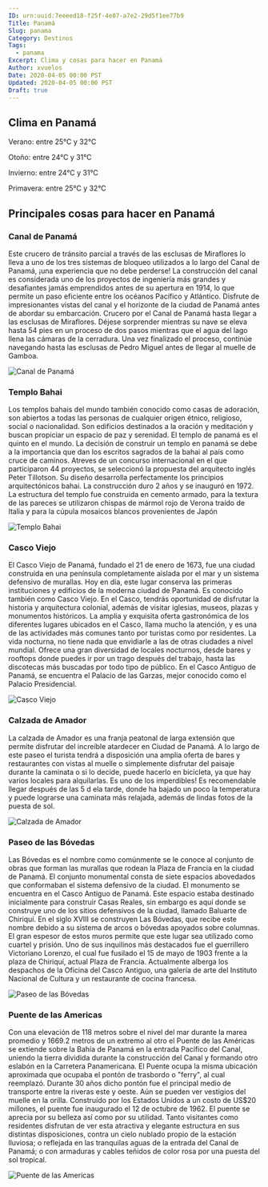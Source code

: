 ```yaml
---
ID: urn:uuid:7eeeed18-f25f-4e07-a7e2-29d5f1ee77b9
Title: Panamá
Slug: panama
Category: Destinos
Tags:
  - panama
Excerpt: Clima y cosas para hacer en Panamá
Author: xvuelos
Date: 2020-04-05 00:00 PST
Updated: 2020-04-05 00:00 PST
Draft: true
---
```

 
## Clima en Panamá
Verano: entre 25°C y 32°C
 
Otoño: entre 24°C y 31°C
 
Invierno: entre 24°C y 31°C
 
Primavera: entre 25°C y 32°C
 
## Principales cosas para hacer en Panamá
 
### Canal de Panamá
Este crucero de tránsito parcial a través de las esclusas de Miraflores lo lleva a uno de los tres sistemas de bloqueo utilizados a lo largo del Canal de Panamá, ¡una experiencia que no debe perderse! La construcción del canal es considerada uno de los proyectos de ingeniería más grandes y desafiantes jamás emprendidos antes de su apertura en 1914, lo que permite un paso eficiente entre los océanos Pacífico y Atlántico. Disfrute de impresionantes vistas del canal y el horizonte de la ciudad de Panamá antes de abordar su embarcación. Crucero por el Canal de Panamá hasta llegar a las esclusas de Miraflores. Déjese sorprender mientras su nave se eleva hasta 54 pies en un proceso de dos pasos mientras que el agua del lago llena las cámaras de la cerradura. Una vez finalizado el proceso, continúe navegando hasta las esclusas de Pedro Miguel antes de llegar al muelle de Gamboa.
 
![Canal de Panamá](https://images.unsplash.com/photo-1581791655580-aa718dc5f9e9?w=640)
 
### Templo Bahai
Los templos bahais del mundo también conocido como casas de adoración, son abiertos a todas las personas de cualquier origen étnico, religioso, social o nacionalidad. Son edificios destinados a la oración y meditación y buscan propiciar un espacio de paz y serenidad. El templo de panamá es el quinto en el mundo. La decisión de construir un templo en panamá se debe a la importancia que dan los escritos sagrados de la  bahai al país como cruce de caminos. Atreves de un concurso internacional en el que participaron 44 proyectos, se seleccionó la propuesta del arquitecto inglés Peter Tillotson. Su diseño desarrolla perfectamente los principios arquitectónicos bahai. La construcción duro 2 años y se inauguró en 1972. La estructura del templo fue construida en cemento armado, para la textura de las pareces se utilizaron chispas de mármol rojo de Verona traído de Italia y para la cúpula mosaicos blancos provenientes de Japón 
 
 
![Templo Bahai](https://images.unsplash.com/photo-1566956031644-74266ac466f6?w=640)
 
### Casco Viejo
El Casco Viejo de Panamá, fundado el 21 de enero de 1673, fue una ciudad construida en una península completamente aislada por el mar y un sistema defensivo de murallas. Hoy en día, este lugar conserva las primeras instituciones y edificios de la moderna ciudad de Panamá. Es conocido también como Casco Viejo. En el Casco, tendrás oportunidad de disfrutar la historia y arquitectura colonial, además de visitar iglesias, museos, plazas y monumentos históricos. La amplia y exquisita oferta gastronómica de los diferentes lugares ubicados en el Casco, llama mucho la atención, y es una de las actividades más comunes tanto por turistas como por residentes. La vida nocturna, no tiene nada que envidiarle a las de otras ciudades a nivel mundial. Ofrece una gran diversidad de locales nocturnos, desde bares y rooftops donde puedes ir por un trago después del trabajo, hasta las discotecas más buscadas por todo tipo de público. En el Casco Antiguo de Panamá, se encuentra el Palacio de las Garzas, mejor conocido como el Palacio Presidencial.
 
 
![Casco Viejo](https://images.unsplash.com/photo-1604108426470-ec5162e249e3?w=640)
 
### Calzada de Amador
La calzada de Amador es una franja peatonal de larga extensión que permite disfrutar del increíble atardecer en Ciudad de Panamá. A lo largo de este paseo el turista tendrá a disposición una amplia oferta de bares y restaurantes con vistas al muelle o simplemente disfrutar del paisaje durante la caminata o si lo decide, puede hacerlo en bicicleta, ya que hay varios locales para alquilarlas. Es uno de los imperdibles! Es recomendable llegar después de las 5 d ela tarde, donde ha bajado un poco la temperatura y puede lograrse una caminata más relajada, además de lindas fotos de la puesta de sol.
 
![Calzada de Amador](https://images.unsplash.com/photo-1529550560544-d0941cb48820?w=640)
 
### Paseo de las Bóvedas
Las Bóvedas es el nombre como comúnmente se le conoce al conjunto de obras que forman las murallas que rodean la Plaza de Francia en la ciudad de Panamá. El conjunto monumental consta de siete espacios abovedados que conformaban el sistema defensivo de la ciudad. El monumento se encuentra en el Casco Antiguo de Panamá.
Este espacio estaba destinado inicialmente para construir Casas Reales, sin embargo es aquí donde se construye uno de los sitios defensivos de la ciudad, llamado Baluarte de Chiriquí. En el siglo XVIII se construyen Las Bóvedas, que recibe este nombre debido a su sistema de arcos o bóvedas apoyados sobre columnas.
El gran espesor de estos muros permite que este lugar sea utilizado como cuartel y prisión. Uno de sus inquilinos más destacados fue el guerrillero Victoriano Lorenzo, el cual fue fusilado el 15 de mayo de 1903 frente a la plaza de Chiriquí, actual Plaza de Francia. Actualmente alberga los despachos de la Oficina del Casco Antiguo, una galería de arte del Instituto Nacional de Cultura y un restaurante de cocina francesa.
 
 
![Paseo de las Bóvedas](https://images.unsplash.com/photo-1591731764005-faf7448e3f6b?w=640)
 
### Puente de las Americas
Con una elevación de 118 metros sobre el nivel del mar durante la marea  promedio y 1669.2 metros de  un extremo al otro el Puente de las Américas se extiende sobre la Bahía de Panamá en la entrada Pacífico del Canal, uniendo la tierra dividida durante la construcción del Canal y formando otro eslabón en la Carretera Panamericana. El Puente ocupa la misma ubicación aproximada que  ocupaba el pontón de trasbordo o "ferry", al cual reemplazó.  Durante 30 años dicho pontón fue el principal medio de transporte entre la riveras este y oeste.   Aún se pueden ver vestigios del muelle en la orilla. Construído por los Estados Unidos a un costo de US$20 millones, el  puente fue inaugurado el 12 de octubre de 1962. El puente se aprecia por su belleza así como por su utilidad.  Tanto visitantes como residentes disfrutan de ver esta atractiva y elegante estructura en sus distintas disposiciones, contra un cielo nublado  propio de la estación lluviosa; o reflejada en las tranquilas aguas de la entrada del Canal   de Panamá; o con armaduras y cables teñidos de color rosa por una  puesta del sol tropical.
 
![Puente de las Americas](https://images.unsplash.com/photo-1603824795772-eaebdbce2f9a?w=640)

